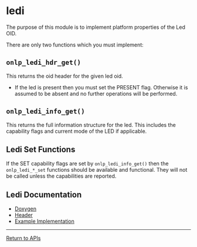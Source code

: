 # ledi

The purpose of this module is to implement platform properties of the Led OID.

There are only two functions which you must implement:

## ```onlp_ledi_hdr_get()```

This returns the oid header for the given led oid.

* If the led is present then you must set the PRESENT flag. Otherwise it is assumed to be absent and no further operations will be performed.

## ```onlp_ledi_info_get()```

This returns the full information structure for the led. This includes the capability flags and current mode of the LED if applicable.

## Ledi Set Functions

If the SET capability flags are set by ```onlp_ledi_info_get()``` then the ```onlp_ledi_*_set``` functions should be available and functional.
They will not be called unless the capabilities are reported.

## Ledi Documentation
* [Doxygen](http://opencomputeproject.github.io/OpenNetworkLinux/onlp/doxygen/html/group__ledi.html)
* [Header](https://github.com/opencomputeproject/OpenNetworkLinux/blob/ONLPv2/packages/base/any/onlp/src/onlp/module/inc/onlp/platformi/ledi.h)
* [Example Implementation](https://github.com/opencomputeproject/OpenNetworkLinux/blob/ONLPv2/packages/platforms/accton/x86-64/as7712-32x/onlp/builds/x86_64_accton_as7712_32x/module/src/ledi.c)

---
[Return to APIs](http://opencomputeproject.github.io/OpenNetworkLinux/onlp/implementors/apis)
